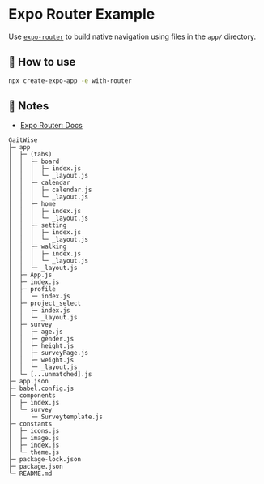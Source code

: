 # Expo Router Example

Use [`expo-router`](https://docs.expo.dev/router/introduction/) to build native navigation using files in the `app/` directory.

## 🚀 How to use

```sh
npx create-expo-app -e with-router
```

## 📝 Notes

- [Expo Router: Docs](https://docs.expo.dev/router/introduction/)
```
GaitWise
├─ app
│  ├─ (tabs)
│  │  ├─ board
│  │  │  ├─ index.js
│  │  │  └─ _layout.js
│  │  ├─ calendar
│  │  │  ├─ calendar.js
│  │  │  └─ _layout.js
│  │  ├─ home
│  │  │  ├─ index.js
│  │  │  └─ _layout.js
│  │  ├─ setting
│  │  │  ├─ index.js
│  │  │  └─ _layout.js
│  │  ├─ walking
│  │  │  ├─ index.js
│  │  │  └─ _layout.js
│  │  └─ _layout.js
│  ├─ App.js
│  ├─ index.js
│  ├─ profile
│  │  └─ index.js
│  ├─ project_select
│  │  ├─ index.js
│  │  └─ _layout.js
│  ├─ survey
│  │  ├─ age.js
│  │  ├─ gender.js
│  │  ├─ height.js
│  │  ├─ surveyPage.js
│  │  ├─ weight.js
│  │  └─ _layout.js
│  └─ [...unmatched].js
├─ app.json
├─ babel.config.js
├─ components
│  ├─ index.js
│  └─ survey
│     └─ Surveytemplate.js
├─ constants
│  ├─ icons.js
│  ├─ image.js
│  ├─ index.js
│  └─ theme.js
├─ package-lock.json
├─ package.json
└─ README.md

```